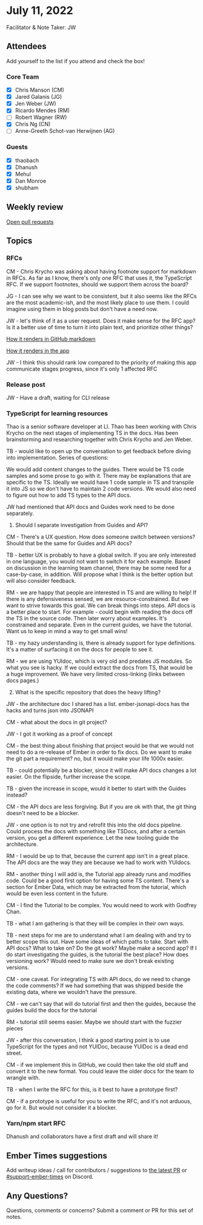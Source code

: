 # July 11, 2022

Facilitator & Note Taker: JW

## Attendees

Add yourself to the list if you attend and check the box!

### Core Team

- [x] Chris Manson (CM)
- [x] Jared Galanis (JG)
- [x] Jen Weber (JW)
- [x] Ricardo Mendes (RM)
- [ ] Robert Wagner (RW)
- [x] Chris Ng (CN)
- [ ] Anne-Greeth Schot-van Herwijnen (AG)

### Guests

- [x] thaobach
- [x] Dhanush
- [x] Mehul
- [x] Dan Monroe
- [x] shubham

## Weekly review

[Open pull requests](https://help-wanted.emberjs.com/pull-requests)

## Topics

### RFCs

CM - Chris Krycho was asking about having footnote support for markdown in
RFCs. As far as I know, there's only one RFC that uses it, the TypeScript
RFC. If we support footnotes, should we support them across the board?

JG - I can see why we want to be consistent, but it also seems like the RFCs
are the most academic-ish, and the most likely place to use them.
I could imagine using them in blog posts but don't have a need now.

JW - let's think of it as a user request. Does it make sense for the RFC
app? Is it a better use of time to turn it into plain text, and
prioritize other things?

[How it renders in GitHub markdown](https://github.com/emberjs/rfcs/blob/a7ed514f24284e340744acf049f356c2b49e91f0/text/0800-ts-adoption-plan.md)

[How it renders in the app](https://rfcs.emberjs.com/id/0800-ts-adoption-plan)

JW - I think this should rank low compared to the priority of making this
app communicate stages progress, since it's only 1 affected RFC

### Release post

JW - Have a draft, waiting for CLI release

### TypeScript for learning resources

Thao is a senior software developer at LI. Thao has been working with 
Chris Krycho on the next stages of implementing TS in the docs.
Has been brainstorming and researching together with Chris Krycho and Jen Weber.

TB - would like to open up the conversation to get feedback before
diving into implementation. Series of questions:

We would add content changes to the guides. There would be TS code
samples and some prose to go with it. There may be explanations that
are specific to the TS. Ideally we would have 1 code sample in TS and
transpile it into JS so we don't have to maintain 2 code versions.
We would also need to figure out how to add TS types to the API docs.

JW had mentioned that API docs and Guides work need to be done separately.

1. Should I separate investigation from Guides and API?

CM - There's a UX question. How does someone switch between versions?
Should that be the same for Guides and API docs?

TB - better UX is probably to have a global switch. If you are only interested
in one language, you would not want to switch it for each example.
Based on discussion in the learning team channel, there may be some
need for a case-by-case, in addition. Will propose what I think is the
better option but will also consider feedback.

RM - we are happy that people are interested in TS and are willing to help!
If there is any defensiveness sensed, we are resource-constrained. But
we want to strive towards this goal. We can break things into steps.
API docs is a better place to start. For example - could begin with
reading the docs off the TS in the source code. Then later worry about examples.
It's constrained and separate. Even in the current guides, we have the tutorial.
Want us to keep in mind a way to get small wins!

TB - my hazy understanding is, there is already support for type definitions.
It's a matter of surfacing it on the docs for people to see it.

RM - we are using YUIdoc, which is very old and predates JS modules. So
what you see is hacky. If we could extract the docs from TS, that would be a
huge improvement. We have very limited cross-linking (links between docs pages.)

2. What is the specific repository that does the heavy lifting?

JW - the architecture doc I shared has a list. ember-jsonapi-docs has the
hacks and turns json into JSONAPI

CM - what about the docs in git project?

JW - I got it working as a proof of concept

CM - the best thing about finishing that project would be that we would not
need to do a re-release of Ember in order to fix docs. Do we want to
make the git part a requirement? no, but it would make your life 1000x easier.

TB - could potentially be a blocker, since it will make API docs changes
a lot easier. On the flipside, further increase the scope.

TB - given the increase in scope, would it better to start with the Guides
instead?

CM - the API docs are less forgiving. But if you are ok with that, the
git thing doesn't need to be a blocker.

JW - one option is to not try and retrofit this into the old docs pipeline.
Could process the docs with something like TSDocs, and after a certain version,
you get a different experience. Let the new tooling guide the architecture.

RM - I would be up to that, because the current app isn't in a great place.
The API docs are the way they are because we had to work with YUIdocs.

RM - another thing I will add is, the Tutorial app already runs and modifies
code. Could be a good first option for having some TS content.
There's a section for Ember Data, which may be extracted from the tutorial,
which would be even less content in the future.

CM - I find the Tutorial to be complex. You would need to work with
Godfrey Chan.

TB - what I am gathering is that they will be complex in their own ways.

TB - next steps for me are to understand what I am dealing with and try to
better scope this out. Have some ideas of which paths to take.
Start with API docs? What to take on? Do the git work? Maybe make a second app?
If I do start investigating the guides, is the tutorial the best place?
How does versioning work? Would need to make sure we don't break existing
versions.

CM - one caveat. For integrating TS with API docs, do we need to change
the code comments? If we had something that was shipped beside the
existing data, where we wouldn't have the pressure.

CM - we can't say that will do tutorial first and then the guides,
because the guides build the docs for the tutorial

RM - tutorial still seems easier. Maybe we should start with the fuzzier pieces

JW - after this conversation, I think a good starting point is to
use TypeScript for the types and not YUIDoc, because YUIDoc is a dead end street.

CM  - if we implement this in GitHub, we could then take the old stuff and convert
it to the new format. You could leave the older docs for the team to wrangle with.

TB - when I write the RFC for this, is it best to have a prototype first?

CM - if a prototype is useful for you to write the RFC, and it's not arduous,
go for it. But would not consider it a blocker.

### Yarn/npm start RFC

Dhanush and collaborators have a first draft and will share it!


<!-- If you would like to add a topic to the agenda please add a suggestion to the PR using the following format: -->
<!-- ### Your topic (INITIALS, expected duration in minutes) -->

## Ember Times suggestions

Add writeup ideas / call for contributors / suggestions to [the latest PR](https://github.com/ember-learn/ember-blog/pulls?q=is%3Aopen+is%3Apr+label%3A%22%F0%9F%97%9E+embertimes%22%20or%20#support-ember-times) or [#support-ember-times](https://discordapp.com/channels/480462759797063690/485450546887786506) on Discord.

## Any Questions?

Questions, comments or concerns? Submit a comment or PR for this set of notes.
